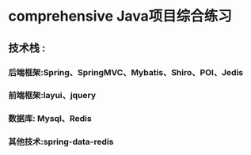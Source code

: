 # comprehensive  Java项目综合练习
## 技术栈 :
### 后端框架:Spring、SpringMVC、Mybatis、Shiro、POI、Jedis
### 前端框架:layui、jquery
### 数据库: Mysql、Redis
### 其他技术:spring-data-redis


